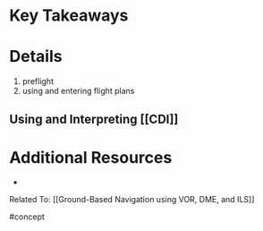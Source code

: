# Key Takeaways

# Details
1. preflight
2. using and entering flight plans

## Using and Interpreting [[CDI]]

# Additional Resources
- 

Related To: [[Ground-Based Navigation using VOR, DME, and ILS]]

#concept